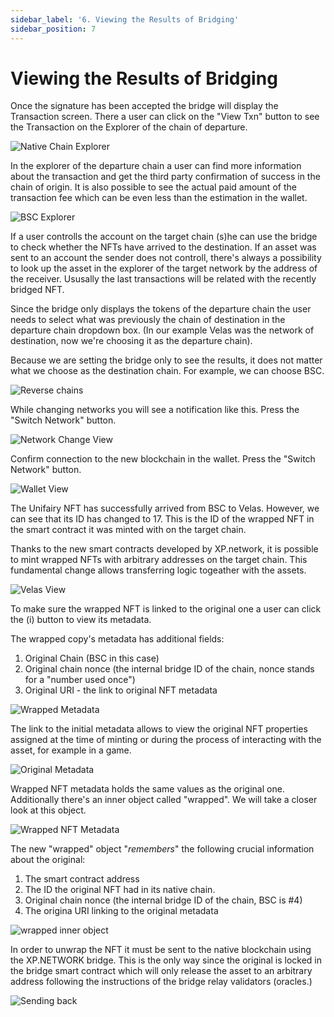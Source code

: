 ```yaml
---
sidebar_label: '6. Viewing the Results of Bridging'
sidebar_position: 7
---
```


# Viewing the Results of Bridging

Once the signature has been accepted the bridge will display the Transaction screen. There a user can click on the "View Txn" button to see the Transaction on the Explorer of the chain of departure.

![Native Chain Explorer](../../static/assets/6.png)

In the explorer of the departure chain a user can find more information about the transaction and get the third party confirmation of success in the chain of origin. It is also possible to see the actual paid amount of the transaction fee which can be even less than the estimation in the wallet.

![BSC Explorer](../../static/assets/5.png)

If a user controlls the account on the target chain (s)he can use the bridge to check whether the NFTs have arrived to the destination. If an asset was sent to an account the sender does not controll, there's always a possibility to look up the asset in the explorer of the target network by the address of the receiver. Ususally the last transactions will be related with the recently bridged NFT.

Since the bridge only displays the tokens of the departure chain the user needs to select what was previously the chain of destination in the departure chain dropdown box. (In our example Velas was the network of destination, now we're choosing it as the departure chain). 

Because we are setting the bridge only to see the results, it does not matter what we choose as the destination chain. For example, we can choose BSC.

![Reverse chains](../../static/assets/7.png)

While changing networks you will see a notification like this. Press the "Switch Network" button. 

![Network Change View](../../static/assets/8.png)

Confirm connection to the new blockchain in the wallet. Press the "Switch Network" button. 

![Wallet View](../../static/assets/9.png)

The Unifairy NFT has successfully arrived from BSC to Velas. However, we can see that its ID has changed to 17. This is the ID of the wrapped NFT in the smart contract it was minted with on the target chain.

Thanks to the new smart contracts developed by XP.network, it is possible to mint wrapped NFTs with arbitrary addresses on the target chain. This fundamental change allows transferring logic togeather with the assets.

![Velas View](../../static/assets/10.png)

To make sure the wrapped NFT is linked to the original one a user can click the (i) button to view its metadata.

The wrapped copy's metadata has additional fields:

1. Original Chain (BSC in this case)
2. Original chain nonce (the internal bridge ID of the chain, nonce stands for a "number used once")
3. Original URI - the link to original NFT metadata

![Wrapped Metadata](../../static/assets/11.png)

The link to the initial metadata allows to view the original NFT properties assigned at the time of minting or during the process of interacting with the asset, for example in a game.

![Original Metadata](../../static/assets/13.png)

Wrapped NFT metadata holds the same values as the original one. Additionally there's an inner object called "wrapped". We will take a closer look at this object.

![Wrapped NFT Metadata](../../static/assets/14.png)

The new "wrapped" object "*remembers*" the following crucial information about the original:
1. The smart contract address
2. The ID the original NFT had in its native chain.
3. Original chain nonce (the internal bridge ID of the chain, BSC is #4)
4. The origina URI linking to the original metadata

![wrapped inner object](../../static/assets/15.png)

In order to unwrap the NFT it must be sent to the native blockchain using the XP.NETWORK bridge. This is the only way since the original is locked in the bridge smart contract which will only release the asset to an arbitrary address following the instructions of the bridge relay validators (oracles.)

![Sending back](../../static/assets/12.png)
